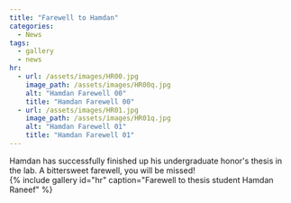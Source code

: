 ```yaml
---
title: "Farewell to Hamdan"
categories:
  - News
tags:
  - gallery
  - news
hr:
  - url: /assets/images/HR00.jpg
    image_path: /assets/images/HR00q.jpg
    alt: "Hamdan Farewell 00"
    title: "Hamdan Farewell 00"
  - url: /assets/images/HR01.jpg
    image_path: /assets/images/HR01q.jpg
    alt: "Hamdan Farewell 01"
    title: "Hamdan Farewell 01"
---
```


Hamdan has successfully finished up his undergraduate honor's thesis in the lab. A bittersweet farewell, you will be missed!  
{% include gallery id="hr" caption="Farewell to thesis student Hamdan Raneef" %}
